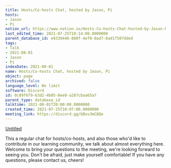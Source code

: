 ```yaml
---
title: Hosts/Co-hosts Chat, hosted by Jason, Pi
hosts:
- Jason
- Pi
notion_url: https://www.notion.so/Hosts-Co-hosts-Chat-hosted-by-Jason-Pi-0c89f6f963d24b058ee0a287cbaa65a7
last_edited_time: 2021-07-25T10:14:00.0000000
parent_database_id: e9339446-880f-4ef0-8ad7-8ad1f507dded
tags:
- Talk
- 2021-08-01
- Jason
- Pi
indexDate: 2021-08-01
name: Hosts/Co-hosts Chat, hosted by Jason, Pi
object: page
archived: false
language_level: No limit
software: Discord
id: 0c89f6f9-63d2-4b05-8ee0-a287cbaa65a7
parent_type: database_id
talktime: 2021-08-01T20:00:00.0000000
created_time: 2021-07-25T10:07:00.0000000
meeting_link: https://discord.gg/bBuv3mCQQe
---
```




[Untitled](https://www.notion.so/cb083fc4f0b7459aa5afe1900ef25a1f)   


This a regular chat for hosts/co-hosts, and also those who'd like to contribute in our learning community, we talk about almost everything here. Welcome to bring your questions to the meeting, we're looking forward to seeing you. Don't be afraid, just make yourself comfortable!
If you have any questions, please contact us, cheers!







